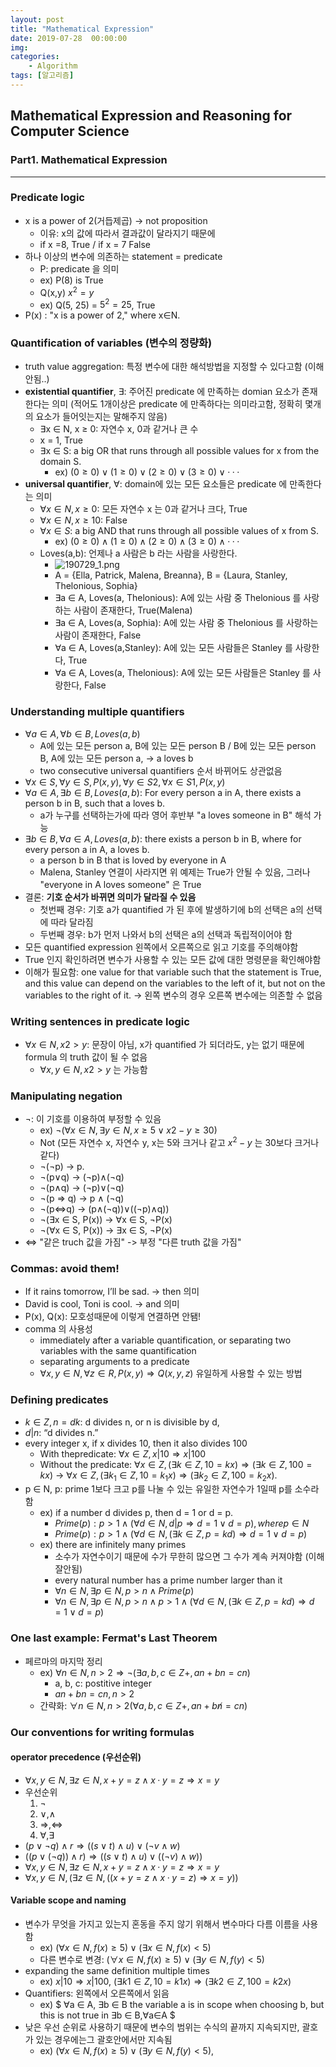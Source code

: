 ```yaml
---
layout: post
title: "Mathematical Expression"
date: 2019-07-28  00:00:00
img:
categories:
    - Algorithm
tags: [알고리즘]
---
```


## Mathematical Expression and Reasoning for Computer Science 

### Part1. Mathematical Expression

---

### Predicate logic 
- x is a power of 2(거듭제곱) -> not proposition
    - 이유: x의 값에 따라서 결과값이 달라지기 때문에 
    - if x =8, True / if x = 7 False
- 하나 이상의 변수에 의존하는 statement = predicate 
    - P: predicate 을 의미 
    - ex) P(8) is True
    - Q(x,y) $x^2 = y$ 
    - ex) Q(5, 25) = $5^2 = 25$, True
- P(x) : "x is a power of 2," where x∈N.

### Quantification of variables (변수의 정량화)
- truth value aggregation: 특정 변수에 대한 해석방법을 지정할 수 있다고함 (이해안됨..)
- **existential quantifier**, ∃: 주어진 predicate 에 만족하는 domian 요소가 존재한다는 의미 (적어도 1개이상은 predicate 에 만족하다는 의미라고함, 정확히 몇개의 요소가 들어잇는지는 말해주지 않음)
    - ∃x ∈ N, x ≥ 0: 자연수 x, 0과 같거나 큰 수
    - x = 1, True
    - ∃x ∈ S: a big OR that runs through all possible values for x from the domain S. 
        - ex) $(0 ≥ 0)∨(1 ≥ 0)∨(2 ≥ 0)∨(3 ≥ 0)∨···$
- **universal quantifier**, ∀: domain에 있는 모든 요소들은 predicate 에 만족한다는 의미 
    - $∀x ∈ N, x ≥ 0$: 모든 자연수 x 는 0과 같거나 크다, True
    - $∀x ∈ N, x ≥ 10$: False 
    - $∀x ∈ S$: a big AND that runs through all possible values of x from S.
        - ex) $(0 ≥ 0)∧(1 ≥ 0)∧(2 ≥ 0)∧(3 ≥ 0)∧···$
    - Loves(a,b): 언제나 a 사람은 b 라는 사람을 사랑한다.
        - ![190729_1.png](attachment:190729_1.png)
        - A = {Ella, Patrick, Malena, Breanna}, B = {Laura, Stanley, Thelonious, Sophia}
        - ∃a ∈ A, Loves(a, Thelonious): A에 있는 사람 중 Thelonious 를 사랑하는 사람이 존재한다, True(Malena)
        - ∃a ∈ A, Loves(a, Sophia): A에 있는 사람 중 Thelonious 를 사랑하는 사람이 존재한다, False 
        - ∀a ∈ A, Loves(a,Stanley): A에 있는 모든 사람들은 Stanley 를 사랑한다, True
        - ∀a ∈ A, Loves(a, Thelonious): A에 있는 모든 사람들은 Stanley 를 사랑한다, False
 
### Understanding multiple quantifiers
- $∀a ∈ A, ∀b ∈ B, Loves(a, b)$
    - A에 있는 모든 person a, B에 있는 모든 person B / B에 있는 모든 person B, A에 있는 모든 person a,   -> a loves b
    - two consecutive universal quantifiers 순서 바뀌어도 상관없음 
- $∀x∈S ,∀y∈S ,P(x,y), ∀y ∈ S2,∀x ∈ S1,P(x,y)$
- $∀a ∈ A, ∃b ∈ B, Loves(a, b)$: For every person a in A, there exists a person b in B, such that a loves b.
    - a가 누구를 선택하는가에 따라 영어 후반부 "a loves someone in B" 해석 가능
- $∃b ∈ B, ∀a ∈ A, Loves(a, b)$: there exists a person b in B, where for every person a in A, a loves b.
    - a person b in B that is loved by everyone in A
    - Malena, Stanley 연결이 사라지면 위 예제는 True가 안될 수 있음, 그러나 "everyone in A loves someone" 은 True
- 결론: **기호 순서가 바뀌면 의미가 달라질 수 있음**
    - 첫번째 경우: 기호 a가 quantified 가 된 후에 발생하기에 b의 선택은 a의 선택에 따라 달라짐
    - 두번째 경우: b가 먼저 나와서 b의 선택은 a의 선택과 독립적이어야 함
- 모든 quantified expression 왼쪽에서 오른쪽으로 읽고 기호를 주의해야함 
- True 인지 확인하려면 변수가 사용할 수 있는 모든 값에 대한 명령문을 확인해야함
- 이해가 필요함: one value for that variable such that the statement is True, and this value can depend on the variables to the left of it, but not on the variables to the right of it. -> 왼쪽 변수의 경우 오른쪽 변수에는 의존할 수 없음 

### Writing sentences in predicate logic
- $∀x ∈ N, x2 > y$: 문장이 아님, x가 quantified 가 되더라도, y는 없기 때문에  formula 의 truth 값이 될 수 없음
    - $∀x,y∈N, x2 >y$ 는 가능함

### Manipulating negation
- ¬: 이 기호를 이용하여 부정할 수 있음 
    - ex) $¬(∀x∈N, ∃y∈N, x≥5∨x2−y≥30)$
    - Not (모든 자연수 x, 자연수 y, x는 5와 크거나 같고 $x^2 - y$ 는 30보다 크거나 같다)
    - ¬(¬p) -> p.
    - ¬(p∨q) -> (¬p)∧(¬q)
    - ¬(p∧q) -> (¬p)∨(¬q)
    - ¬(p ⇒ q) -> p ∧ (¬q)
    - ¬(p⇔q) -> (p∧(¬q))∨((¬p)∧q)) 
    - ¬(∃x ∈ S, P(x)) -> ∀x ∈ S, ¬P(x)
    - ¬(∀x ∈ S, P(x)) -> ∃x ∈ S, ¬P(x)
- ⇔ "같은 truch 값을 가짐" -> 부정 "다른 truth 값을 가짐"

### Commas: avoid them!
- If it rains tomorrow, I’ll be sad. -> then 의미 
- David is cool, Toni is cool. -> and 의미 
- P(x), Q(x): 모호성때문에 이렇게 연결하면 안됌!
- comma 의 사용성 
    - immediately after a variable quantification, or separating two variables with the same quantification
    - separating arguments to a predicate
    - $∀x,y ∈ N, ∀z ∈ R, P(x,y) ⇒ Q(x,y,z)$ 유일하게 사용할 수 있는 방법
    
### Defining predicates
- $k ∈ Z, n = dk$: d divides n, or n is divisible by d, 
- $d | n$: “d divides n.”
- every integer x, if x divides 10, then it also divides 100
    - With thepredicate: $∀x∈Z, x|10⇒x|100$
    - Without the predicate: $∀x∈Z, (∃k∈Z, 10=kx) ⇒ (∃k∈Z, 100=kx)$ -> $∀x∈Z, (∃k_1 ∈Z, 10=k_1x)⇒(∃k_2 ∈Z, 100=k_2x).$
- p ∈ N, p: prime 1보다 크고 p를 나눌 수 있는 유일한 자연수가 1일때 p를 소수라함
    - ex) if a number d divides p, then d = 1 or d = p. 
        - $Prime(p): p>1∧(∀d∈N, d|p⇒d=1∨d=p), where p∈N$
        - $Prime(p): p>1∧(∀d∈N, (∃k∈Z, p=kd)⇒d=1∨d=p)$
    - ex) there are infinitely many primes
        - 소수가 자연수이기 때문에 수가 무한히 많으면 그 수가 계속 커져야함 (이해잘안됨)
        - every natural number has a prime number larger than it
        - $∀n∈N, ∃p∈N, p>n∧Prime(p)$
        - $∀n ∈ N, ∃p ∈ N, p > n ∧ p > 1 ∧ (∀d ∈ N, (∃k ∈ Z, p = kd) ⇒ d = 1 ∨ d = p)$
 
### One last example: Fermat's Last Theorem 
- 페르마의 마지막 정리
    - ex) $∀n∈N, n>2 ⇒ ¬(∃a,b,c∈Z+, an+bn =cn)$
        - a, b, c: postitive integer 
        - $an + bn = cn , n > 2$
    - 간략화: $∀n∈N, n>2(∀a,b,c∈Z+, an+bn ̸=cn)$
  
### Our conventions for writing formulas
####  operator precedence (우선순위)
- $∀x,y∈N, ∃z∈N, x+y=z∧x·y=z⇒x=y$
- 우선순위
    1. ¬
    2. ∨,∧ 
    3. ⇒,⇔ 
    4. ∀,∃
- $(p∨¬q)∧r ⇒ ((s∨t)∧u)∨(¬v∧w)$
- $((p∨(¬q))∧r) ⇒ ((s∨t)∧u)∨((¬v)∧w))$
- $∀x,y∈N, ∃z∈N, x+y=z∧x·y=z⇒x=y$
- $∀x,y∈N, (∃z∈N, ((x+y=z∧x·y=z) ⇒x=y))$
#### Variable scope and naming
- 변수가 무엇을 가지고 있는지 혼동을 주지 않기 위해서 변수마다 다름 이름을 사용함 
    - ex) $(∀x∈N, f(x)≥5)∨(∃x∈N, f(x)<5)$
    - 다른 변수로 변경: $(∀x∈N, f(x)≥5)∨(∃y∈N, f(y)<5)$
- expanding the same definition multiple times
    - ex) $x | 10 ⇒ x | 100$, $(∃k1 ∈Z, 10=k1x)⇒(∃k2 ∈Z, 100=k2x)$
- Quantifiers: 왼쪽에서 오른쪽에서 읽음 
    - ex) $ ∀a ∈ A, ∃b ∈ B the variable a is in scope when choosing b, but this is not true in ∃b ∈ B,∀a∈A $
- 낮은 우선 순위로 사용하기 때문에 변수의 범위는 수식의 끝까지 지속되지만, 괄호가 있는 경우에는그 괄호안에서만 지속됨
    - ex) $(∀x∈N, f(x)≥5)∨(∃y∈N, f(y)<5)$, 